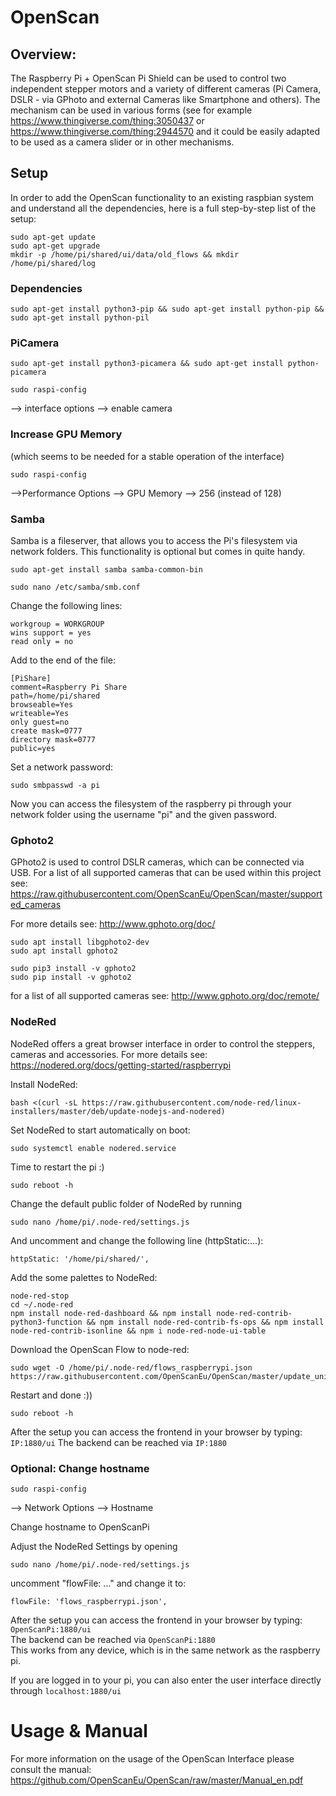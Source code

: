 # OpenScan

## Overview:
The Raspberry Pi + OpenScan Pi Shield can be used to control two independent stepper motors and a variety of different cameras (Pi Camera, DSLR - via GPhoto and external Cameras like Smartphone and others). The mechanism can be used in various forms (see for example https://www.thingiverse.com/thing:3050437 or https://www.thingiverse.com/thing:2944570 and it could be easily adapted to be used as a camera slider or in other mechanisms.

## Setup
In order to add the OpenScan functionality to an existing raspbian system and understand all the dependencies, here is a full step-by-step list of the setup:

```
sudo apt-get update
sudo apt-get upgrade
mkdir -p /home/pi/shared/ui/data/old_flows && mkdir /home/pi/shared/log
```

### Dependencies

```
sudo apt-get install python3-pip && sudo apt-get install python-pip && sudo apt-get install python-pil
```

### PiCamera
```
sudo apt-get install python3-picamera && sudo apt-get install python-picamera
```

```
sudo raspi-config
```
--> interface options --> enable camera
### Increase GPU Memory
(which seems to be needed for a stable operation of the interface)
```
sudo raspi-config
```
-->Performance Options --> GPU Memory --> 256 (instead of 128)

### Samba

Samba is a fileserver, that allows you to access the Pi's filesystem via network folders. This functionality is optional but comes in quite handy.

```
sudo apt-get install samba samba-common-bin
```
```
sudo nano /etc/samba/smb.conf
```

Change the following lines:
```
workgroup = WORKGROUP
wins support = yes  
read only = no
```

Add to the end of the file:
```
[PiShare]
comment=Raspberry Pi Share
path=/home/pi/shared
browseable=Yes
writeable=Yes
only guest=no
create mask=0777
directory mask=0777
public=yes
```

Set a network password:

```
sudo smbpasswd -a pi
```

Now you can access the filesystem of the raspberry pi through your network folder using the username "pi" and the given password.

### Gphoto2

GPhoto2 is used to control DSLR cameras, which can be connected via USB. For a list of all supported cameras that can be used within this project see: https://raw.githubusercontent.com/OpenScanEu/OpenScan/master/supported_cameras

For more details see: http://www.gphoto.org/doc/
```
sudo apt install libgphoto2-dev
sudo apt install gphoto2
```

```
sudo pip3 install -v gphoto2
sudo pip install -v gphoto2
```

for a list of all supported cameras see: http://www.gphoto.org/doc/remote/

### NodeRed

NodeRed offers a great browser interface in order to control the steppers, cameras and accessories.
For more details see: https://nodered.org/docs/getting-started/raspberrypi

Install NodeRed:

```
bash <(curl -sL https://raw.githubusercontent.com/node-red/linux-installers/master/deb/update-nodejs-and-nodered)
```

Set NodeRed to start automatically on boot:
```
sudo systemctl enable nodered.service
```

Time to restart the pi :)

```
sudo reboot -h
```

Change the default public folder of NodeRed by running

```
sudo nano /home/pi/.node-red/settings.js
```

And uncomment and change the following line (httpStatic:...):

```
httpStatic: '/home/pi/shared/',
```

Add the some palettes to NodeRed:

```
node-red-stop
cd ~/.node-red
npm install node-red-dashboard && npm install node-red-contrib-python3-function && npm install node-red-contrib-fs-ops && npm install node-red-contrib-isonline && npm i node-red-node-ui-table

```

Download the OpenScan Flow to node-red:
```
sudo wget -O /home/pi/.node-red/flows_raspberrypi.json https://raw.githubusercontent.com/OpenScanEu/OpenScan/master/update_universal.json
```

Restart and done :))

```
sudo reboot -h
```

After the setup you can access the frontend in your browser by typing: `IP:1880/ui`
The backend can be reached via `IP:1880`

### Optional: Change hostname
```
sudo raspi-config
```

--> Network Options --> Hostname

Change hostname to OpenScanPi

Adjust the NodeRed Settings by opening
```
sudo nano /home/pi/.node-red/settings.js
```

uncomment "flowFile: ..." and change it to:
```
flowFile: 'flows_raspberrypi.json',
```

After the setup you can access the frontend in your browser by typing: `OpenScanPi:1880/ui`  
The backend can be reached via `OpenScanPi:1880`  
This works from any device, which is in the same network as the raspberry pi.

If you are logged in to your pi, you can also enter the user interface directly through `localhost:1880/ui`


# Usage & Manual

For more information on the usage of the OpenScan Interface please consult the manual: https://github.com/OpenScanEu/OpenScan/raw/master/Manual_en.pdf
